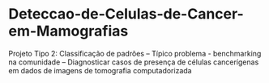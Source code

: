 # Deteccao-de-Celulas-de-Cancer-em-Mamografias

Projeto Tipo 2:
Classificação de padrões
– Típico problema - benchmarking na comunidade
– Diagnosticar casos de presença de células cancerígenas em dados de imagens de tomografia computadorizada 
